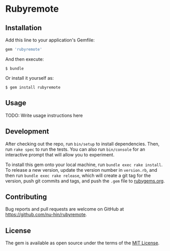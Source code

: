 # Rubyremote

## Installation

Add this line to your application's Gemfile:

```ruby
gem 'rubyremote'
```

And then execute:

    $ bundle

Or install it yourself as:

    $ gem install rubyremote

## Usage

TODO: Write usage instructions here

## Development

After checking out the repo, run `bin/setup` to install dependencies. Then, run `rake spec` to run the tests. You can also run `bin/console` for an interactive prompt that will allow you to experiment.

To install this gem onto your local machine, run `bundle exec rake install`. To release a new version, update the version number in `version.rb`, and then run `bundle exec rake release`, which will create a git tag for the version, push git commits and tags, and push the `.gem` file to [rubygems.org](https://rubygems.org).

## Contributing

Bug reports and pull requests are welcome on GitHub at https://github.com/nu-hin/rubyremote.

## License

The gem is available as open source under the terms of the [MIT License](http://opensource.org/licenses/MIT).
